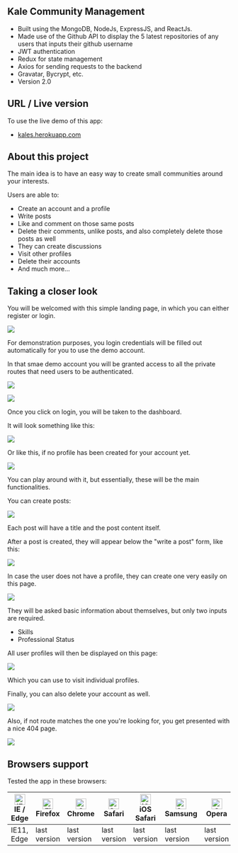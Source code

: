 ## Kale Community Management
- Built using the MongoDB, NodeJs, ExpressJS, and ReactJs.
- Made use of the Github API to display the 5 latest repositories of any users that inputs their github username
- JWT authentication
- Redux for state management
- Axios for sending requests to the backend
- Gravatar, Bycrypt, etc.
- Version 2.0

## URL / Live version
To use the live demo of this app:
- [kales.herokuapp.com](https://kales.herokuapp.com)

## About this project
The main idea is to have an easy way to create small communities around your interests.

Users are able to:

- Create an account and a profile
- Write posts
- Like and comment on those same posts
- Delete their comments, unlike posts, and also completely delete those posts as well
- They can create discussions
- Visit other profiles 
- Delete their accounts
- And much more...

## Taking a closer look

You will be welcomed with this simple landing page, in which you can either register or login.

![](https://github.com/louiejancevski/Kale-Community-Management/blob/master/screenshots/landing.png)

For demonstration purposes, you login credentials will be filled out automatically for you to use the demo account.

In that smae demo account you will be granted access to all the private routes that need users to be authenticated.

![](https://github.com/louiejancevski/Kale-Community-Management/blob/master/screenshots/login.png)

![](https://github.com/louiejancevski/Kale-Community-Management/blob/master/screenshots/register.png)

Once you click on login, you will be taken to the dashboard.

It will look something like this:

![](https://github.com/louiejancevski/Kale-Community-Management/blob/master/screenshots/dashboard.png)

Or like this, if no profile has been created for your account yet.

![](https://github.com/louiejancevski/Kale-Community-Management/blob/master/screenshots/no-profile.png)

You can play around with it, but essentially, these will be the main functionalities.

You can create posts:

![](https://github.com/louiejancevski/Kale-Community-Management/blob/master/screenshots/create-post.png)

Each post will have a title and the post content itself.

After a post is created, they will appear below the "write a post" form, like this:

![](https://github.com/louiejancevski/Kale-Community-Management/blob/master/screenshots/posts.png)

In case the user does not have a profile, they can create one very easily on this page.

![](https://github.com/louiejancevski/Kale-Community-Management/blob/master/screenshots/profile-form.png)

They will be asked basic information about themselves, but only two inputs are required. 

- Skills
- Professional Status

All user profiles will then be displayed on this page: 

![](https://github.com/louiejancevski/Kale-Community-Management/blob/master/screenshots/profiles.png)

Which you can use to visit individual profiles. 

Finally, you can also delete your account as well.

![](https://github.com/louiejancevski/Kale-Community-Management/blob/master/screenshots/delete-account.png)

Also, if not route matches the one you're looking for, you get presented with a nice 404 page.

![](https://github.com/louiejancevski/Kale-Community-Management/blob/master/screenshots/404.png)

## Browsers support

Tested the app in these browsers:

| [<img src="https://raw.githubusercontent.com/alrra/browser-logos/master/src/edge/edge_48x48.png" alt="IE / Edge" width="24px" height="24px" />](http://godban.github.io/browsers-support-badges/)<br/>IE / Edge | [<img src="https://raw.githubusercontent.com/alrra/browser-logos/master/src/firefox/firefox_48x48.png" alt="Firefox" width="24px" height="24px" />](http://godban.github.io/browsers-support-badges/)<br/>Firefox | [<img src="https://raw.githubusercontent.com/alrra/browser-logos/master/src/chrome/chrome_48x48.png" alt="Chrome" width="24px" height="24px" />](http://godban.github.io/browsers-support-badges/)<br/>Chrome | [<img src="https://raw.githubusercontent.com/alrra/browser-logos/master/src/safari/safari_48x48.png" alt="Safari" width="24px" height="24px" />](http://godban.github.io/browsers-support-badges/)<br/>Safari | [<img src="https://raw.githubusercontent.com/alrra/browser-logos/master/src/safari-ios/safari-ios_48x48.png" alt="iOS Safari" width="24px" height="24px" />](http://godban.github.io/browsers-support-badges/)<br/>iOS Safari | [<img src="https://raw.githubusercontent.com/alrra/browser-logos/master/src/samsung-internet/samsung-internet_48x48.png" alt="Samsung" width="24px" height="24px" />](http://godban.github.io/browsers-support-badges/)<br/>Samsung | [<img src="https://raw.githubusercontent.com/alrra/browser-logos/master/src/opera/opera_48x48.png" alt="Opera" width="24px" height="24px" />](http://godban.github.io/browsers-support-badges/)<br/>Opera |
| --------- | --------- | --------- | --------- | --------- | --------- | --------- |
| IE11, Edge| last version| last version| last version| last version| last version| last version


